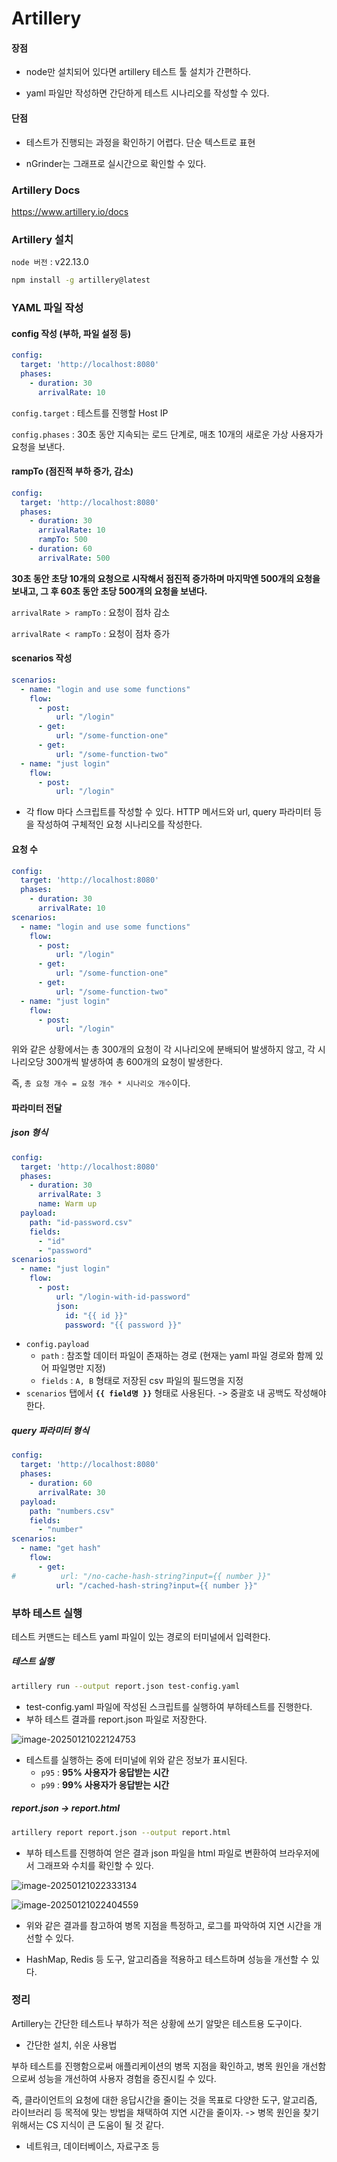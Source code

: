 # Artillery

#### 장점

- node만 설치되어 있다면 artillery 테스트 툴 설치가 간편하다.

- yaml 파일만 작성하면 간단하게 테스트 시나리오를 작성할 수 있다.

#### 단점

- 테스트가 진행되는 과정을 확인하기 어렵다. 단순 텍스트로 표현

- nGrinder는 그래프로 실시간으로 확인할 수 있다.



### Artillery Docs

https://www.artillery.io/docs



### Artillery 설치

`node 버전` : v22.13.0

```sh
npm install -g artillery@latest
```



### YAML 파일 작성

#### config 작성 (부하, 파일 설정 등)

```yaml
config:
  target: 'http://localhost:8080'
  phases:
    - duration: 30
      arrivalRate: 10
```

`config.target` : 테스트를 진행할 Host IP

`config.phases` : 30초 동안 지속되는 로드 단계로, 매초 10개의 새로운 가상 사용자가 요청을 보낸다.



#### rampTo (점진적 부하 증가, 감소)

```yaml
config:
  target: 'http://localhost:8080'
  phases:
    - duration: 30
      arrivalRate: 10
      rampTo: 500
    - duration: 60
      arrivalRate: 500
```

**30초 동안 초당 10개의 요청으로 시작해서 점진적 증가하며 마지막엔 500개의 요청을 보내고, 그 후 60초 동안 초당 500개의 요청을 보낸다.**

`arrivalRate > rampTo` : 요청이 점차 감소

`arrivalRate < rampTo` : 요청이 점차 증가



#### scenarios 작성

```yaml
scenarios:
  - name: "login and use some functions"
    flow:
      - post:
          url: "/login"
      - get:
          url: "/some-function-one"
      - get:
          url: "/some-function-two"
  - name: "just login"
    flow:
      - post:
          url: "/login"
```

- 각 flow 마다 스크립트를 작성할 수 있다. HTTP 메서드와 url, query 파라미터 등을 작성하여 구체적인 요청 시나리오를 작성한다.



#### 요청 수

```yaml
config:
  target: 'http://localhost:8080'
  phases:
    - duration: 30
      arrivalRate: 10
scenarios:
  - name: "login and use some functions"
    flow:
      - post:
          url: "/login"
      - get:
          url: "/some-function-one"
      - get:
          url: "/some-function-two"
  - name: "just login"
    flow:
      - post:
          url: "/login"
```

위와 같은 상황에서는 총 300개의 요청이 각 시나리오에 분배되어 발생하지 않고, 각 시나리오당 300개씩 발생하여 총 600개의 요청이 발생한다.

즉, `총 요청 개수 = 요청 개수 * 시나리오 개수`이다.



#### 파라미터 전달

##### json 형식

```yaml
config:
  target: 'http://localhost:8080'
  phases:
    - duration: 30
      arrivalRate: 3
      name: Warm up
  payload:
    path: "id-password.csv"
    fields:
      - "id"
      - "password"
scenarios:
  - name: "just login"
    flow:
      - post:
          url: "/login-with-id-password"
          json:
            id: "{{ id }}"
            password: "{{ password }}"
```

- `config.payload`
  - `path` : 참조할 데이터 파일이 존재하는 경로 (현재는 yaml 파일 경로와 함께 있어 파일명만 지정)
  - `fields` : `A, B` 형태로 저장된 csv 파일의 필드명을 지정
- `scenarios` 탭에서 **`{{ field명 }}`** 형태로 사용된다. -> 중괄호 내 공백도 작성해야 한다.



##### query 파라미터 형식

```yaml
config:
  target: 'http://localhost:8080'
  phases:
    - duration: 60
      arrivalRate: 30
  payload:
    path: "numbers.csv"
    fields:
      - "number"
scenarios:
  - name: "get hash"
    flow:
      - get:
#          url: "/no-cache-hash-string?input={{ number }}"
          url: "/cached-hash-string?input={{ number }}"
```



### 부하 테스트 실행

테스트 커맨드는 테스트 yaml 파일이 있는 경로의 터미널에서 입력한다.



##### 테스트 실행

```sh
artillery run --output report.json test-config.yaml
```

- test-config.yaml 파일에 작성된 스크립트를 실행하여 부하테스트를 진행한다.
- 부하 테스트 결과를 report.json 파일로 저장한다.

![image-20250121022124753](../images/image-20250121022124753.png)

- 테스트를 실행하는 중에 터미널에 위와 같은 정보가 표시된다.
  - `p95` : **95% 사용자가 응답받는 시간**
  - `p99` : **99% 사용자가 응답받는 시간**

##### report.json -> report.html

```sh
artillery report report.json --output report.html
```

- 부하 테스트를 진행하여 얻은 결과 json 파일을 html 파일로 변환하여 브라우저에서 그래프와 수치를 확인할 수 있다.

![image-20250121022333134](../images/image-20250121022333134.png)

![image-20250121022404559](../images/image-20250121022404559.png)



- 위와 같은 결과를 참고하여 병목 지점을 특정하고, 로그를 파악하여 지연 시간을 개선할 수 있다.

- HashMap, Redis 등 도구, 알고리즘을 적용하고 테스트하며 성능을 개선할 수 있다.



### 정리

Artillery는 간단한 테스트나 부하가 적은 상황에 쓰기 알맞은 테스트용 도구이다. 

- 간단한 설치, 쉬운 사용법

부하 테스트를 진행함으로써 애플리케이션의 병목 지점을 확인하고, 병목 원인을 개선함으로써 성능을 개선하여 사용자 경험을 증진시킬 수 있다.

즉, 클라이언트의 요청에 대한 응답시간을 줄이는 것을 목표로 다양한 도구, 알고리즘, 라이브러리 등 목적에 맞는 방법을 채택하여 지연 시간을 줄이자. -> 병목 원인을 찾기 위해서는 CS 지식이 큰 도움이 될 것 같다.

- 네트워크, 데이터베이스, 자료구조 등